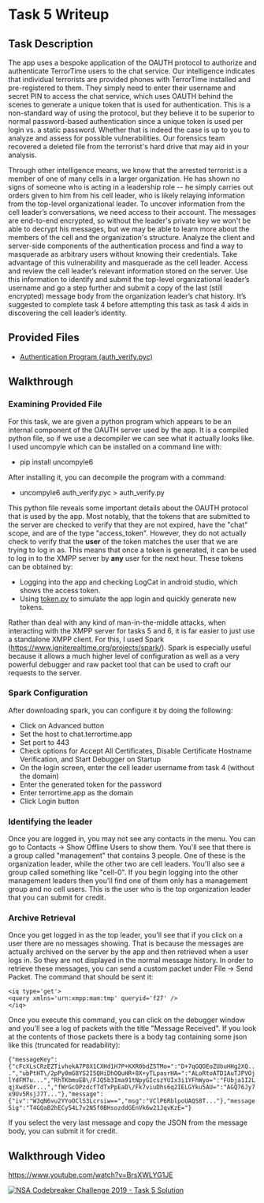# Task 5 Writeup

## Task Description

The app uses a bespoke application of the OAUTH protocol to authorize and authenticate TerrorTime users to the chat service. Our intelligence indicates that individual terrorists are provided phones with TerrorTime installed and pre-registered to them. They simply need to enter their username and secret PIN to access the chat service, which uses OAUTH behind the scenes to generate a unique token that is used for authentication. This is a non-standard way of using the protocol, but they believe it to be superior to normal password-based authentication since a unique token is used per login vs. a static password. Whether that is indeed the case is up to you to analyze and assess for possible vulnerabilities. Our forensics team recovered a deleted file from the terrorist's hard drive that may aid in your analysis.

Through other intelligence means, we know that the arrested terrorist is a member of one of many cells in a larger organization. He has shown no signs of someone who is acting in a leadership role -- he simply carries out orders given to him from his cell leader, who is likely relaying information from the top-level organizational leader. To uncover information from the cell leader’s conversations, we need access to their account. The messages are end-to-end encrypted, so without the leader's private key we won't be able to decrypt his messages, but we may be able to learn more about the members of the cell and the organization's structure. Analyze the client and server-side components of the authentication process and find a way to masquerade as arbitrary users without knowing their credentials. Take advantage of this vulnerability and masquerade as the cell leader. Access and review the cell leader’s relevant information stored on the server. Use this information to identify and submit the top-level organizational leader’s username and go a step further and submit a copy of the last (still encrypted) message body from the organization leader’s chat history. It’s suggested to complete task 4 before attempting this task as task 4 aids in discovering the cell leader’s identity.

## Provided Files

* [Authentication Program (auth_verify.pyc)](auth_verify.pyc)

## Walkthrough

### Examining Provided File

For this task, we are given a python program which appears to be an internal component of the OAUTH server used by the app. It is a compiled python file, so if we use a decompiler we can see what it actually looks like. I used uncompyle which can be installed on a command line with:

* pip install uncompyle6

After installing it, you can decompile the program with a command:

* uncompyle6 auth_verify.pyc > auth_verify.py

This python file reveals some important details about the OAUTH protocol that is used by the app. Most notably, that the tokens that are submitted to the server are checked to verify that they are not expired, have the "chat" scope, and are of the type "access_token". However, they do not actually check to verify that the **user** of the token matches the user that we are trying to log in as. This means that once a token is generated, it can be used to log in to the XMPP server by **any** user for the next hour. These tokens can be obtained by:

* Logging into the app and checking LogCat in android studio, which shows the access token.
* Using [token.py](token.py) to simulate the app login and quickly generate new tokens.

Rather than deal with any kind of man-in-the-middle attacks, when interacting with the XMPP server for tasks 5 and 6, it is far easier to just use a standalone XMPP client. For this, I used Spark (https://www.igniterealtime.org/projects/spark/). Spark is especially useful because it allows a much higher level of configuration as well as a very powerful debugger and raw packet tool that can be used to craft our requests to the server.

### Spark Configuration

After downloading spark, you can configure it by doing the following:

* Click on Advanced button
* Set the host to chat.terrortime.app
* Set port to 443
* Check options for Accept All Certificates, Disable Certificate Hostname Verification, and Start Debugger on Startup
* On the login screen, enter the cell leader username from task 4 (without the domain)
* Enter the generated token for the password
* Enter terrortime.app as the domain
* Click Login button

### Identifying the leader

Once you are logged in, you may not see any contacts in the menu. You can go to Contacts -> Show Offline Users to show them. You'll see that there is a group called "management" that contains 3 people. One of these is the organization leader, while the other two are cell leaders. You'll also see a group called something like "cell-0". If you begin logging into the other management leaders then you'll find one of them only has a management group and no cell users. This is the user who is the top organization leader that you can submit for credit.

### Archive Retrieval

Once you get logged in as the top leader, you'll see that if you click on a user there are no messages showing. That is because the messages are actually archived on the server by the app and then retrieved when a user logs in. So they are not displayed in the normal message history. In order to retrieve these messages, you can send a custom packet under File -> Send Packet. The command that should be sent it:

    <iq type='get'>
    <query xmlns='urn:xmpp:mam:tmp' queryid='f27' />
    </iq>

Once you execute this command, you can click on the debugger window and you'll see a log of packets with the title "Message Received". If you look at the contents of those packets there is a body tag containing some json like this (truncated for readability):

`{"messageKey":{"cFcXLsCRzEZTivhekA7P8X1CXHd1H7P+KXR0bdZ5TMo=":"D+7qGQOEoZUbuHHg2XQ...","ubPtHT\/2pPy0mG8YS2I5QHiDhOQuHR+8X+yTLpasrHA=":"ALoRtoATD1AuTJPVOjlYdFM7u...","RhTKbmuEB\/FJQ5b3Ima91tNpyGIcszYUIx3i1YFhWyo=":"FUbja1I2LqjXwdS0r...","fWrGcOPzdcfTdTxPpEaD\/Fk7viuDhs6q2IELGYku5AU=":"AGQ76Jy7x9Uv5RsjJ7T..."},"message":{"iv":"W3qN6vu2YYoOClS3Lcrsiw==","msg":"VClP6RblpoUAQS8T..."},"messageSig":"T4GQaB2hECy54L7v2N5f0BHsozddGEnVk6w21JqvKzE="}`

If you select the very last message and copy the JSON from the message body, you can submit it for credit.

## Walkthrough Video
https://www.youtube.com/watch?v=BrsXWLYG1JE

[![NSA Codebreaker Challenge 2019 - Task 5 Solution](https://img.youtube.com/vi/BrsXWLYG1JE/0.jpg)](https://www.youtube.com/watch?v=BrsXWLYG1JE)

